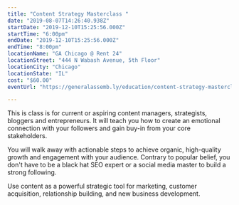 ```yaml
---
title: "Content Strategy Masterclass "
date: "2019-08-07T14:26:40.938Z"
startDate: "2019-12-10T15:25:56.000Z"
startTime: "6:00pm"
endDate: "2019-12-10T15:25:56.000Z"
endTime: "8:00pm"
locationName: "GA Chicago @ Rent 24"
locationStreet: "444 N Wabash Avenue, 5th Floor"
locationCity: "Chicago"
locationState: "IL"
cost: "$60.00"
eventUrl: "https://generalassemb.ly/education/content-strategy-masterclass-cultivate-your-brand-grow-your-audience/chicago/85678"

---
```


This is class is for current or aspiring content managers, strategists, bloggers and entrepreneurs. It will teach you how to create an emotional connection with your followers and gain buy-in from your core stakeholders.

You will walk away with actionable steps to achieve organic, high-quality growth and engagement with your audience. Contrary to popular belief, you don't have to be a black hat SEO expert or a social media master to build a strong following.

Use content as a powerful strategic tool for marketing, customer acquisition, relationship building, and new business development.

